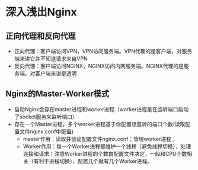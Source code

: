 # 深入浅出Nginx

## 正向代理和反向代理

* 正向代理：客户端访问VPN，VPN访问服务端。VPN代理的是客户端，对服务端来讲它并不知道请求来自VPN
* 反向代理：客户端访问NGINX，NGINX访问内网服务端。NGINX代理的是服务端，对客户端来讲是透明

## Nginx的Master-Worker模式

* 启动Nginx会存在master进程和worker进程（worker进程是在监听端口启动了socket服务来监听端口）
* 存在一个Master进程，多个worker进程基于你配置想监听的端口个数(读取配置文件nginx.conf中配置)
  * master作用：读取并验证配置文件nginx.conf；管理worker进程；
  * Worker作用：每一个Worker进程都维护一个线程（避免线程切换），处理连接和请求；注意Worker进程的个数由配置文件决定，一般和CPU个数相关（有利于进程切换），配置几个就有几个Worker进程。

